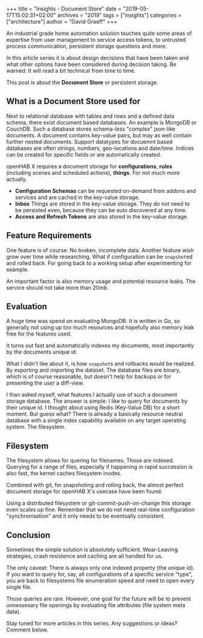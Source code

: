 +++
title = "Insights - Document Store"
date = "2019-05-17T15:02:31+02:00"
archives = "2019"
tags = ["insights"]
categories = ["architecture"]
author = "David Graeff"
+++

An industrial grade home automation solution touches quite some areas of expertise from user management to service access tokens, to untrusted process communication, persistent storage questions and more.

In this article series it is about design decisions that have been taken and what other options have been considered during decision taking. Be warned: It will read a bit technical from time to time.

This post is about the **Document Store** or persistent storage.

## What is a Document Store used for

Next to relational database with tables and rows and a defined data schema, there exist document based databases. An example is MongoDB or CouchDB. Such a database stores schema-less "complex" json-like documents. A document contains key-value pairs, but may as well contain further nested documents. Support datatypes for docuemnt based databases are often strings, numbers, geo-locations and date/time. Indices can be created for specific fields or are automatically created.

openHAB X requires a document storage for **configurations**, **rules** (including scenes and scheduled actions), **things**. For not much more actually. 

* **Configuration Schemas** can be requested on-demand from addons and services and are cached in the key-value storage.
* **Inbox** Things are stored in the key-value storage. They do not need to be persisted even, because they can be auto discovered at any time.
* **Access and Refresh Tokens** are also stored in the key-value storage.

## Feature Requirements

One feature is of course: No broken, incomplete data. Another feature wish grow over time while researching. What if configuration can be `snapshot`ed and rolled back. For going back to a working setup after experimenting for example.

An important factor is also memory usage and potential resource leaks. The service should not take more than 20mb.

## Evaluation

A huge time was spend on evaluating MongoDB. It is written in Go, so generally not using up too much resources and hopefully also memory leak free for the features used.

It turns out fast and automatically indexes my documents, most importantly by the documents unique id.

What I didn't like about it, is how `snapshot`s and rollbacks would be realized. By exporting and importing the dataset. The database files are binary, which is of course reasonable, but doesn't help for backups or for presenting the user a diff-view.

I than asked myself, what features I actually use of such a document storage database. The answer is simple: I like to query for documents by their unique id. I thought about using Redis (Key-Value DB) for a short moment. But guess what? There is already a basically resource neutral database with a single index capability available on any target operating system. The filesystem.

## Filesystem

The filesystem allows for quering for filenames. Those are indexed. Querying for a range of files, especially if happening in rapid succession is also fast, the kernel caches filesystem inodes.

Combined with git, for snapshoting and rolling back, the almost perfect document storage for openHAB X's usecase have been found.

Using a distributed filesystem or git-commit-push-on-change this storage even scales up fine. Remember that we do not need real-time configuration "synchronisation" and it only needs to be eventually consistent.

## Conclusion 

Sometimes the simple solution is absolutely sufficient. Wear-Leaving strategies, crash resistence and caching are all handled for us.

The only caveat: There is always only one indexed property (the unique id). If you want to query for, say, all configurations of a specific service "type", you are back to filesystems file enumeration speed and need to open every single file.

Those queries are rare. However, one goal for the future will be to prevent unnessesary file openings by evaluating file attributes (file system meta data).

Stay tuned for more articles in this series.
Any suggestions or ideas? Comment below.